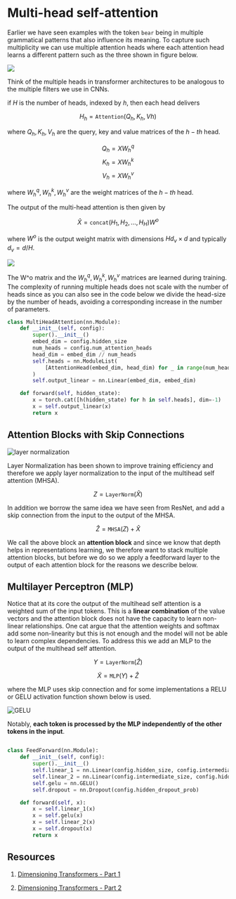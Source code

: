 # Multi-head self-attention 

Earlier we have seen examples with the token `bear` being in multiple grammatical patterns that also influence its meaning. To capture such multiplicity we can use multiple attention heads where each attention head learns a different pattern such as the three shown in figure below.

![](images/multihead.png)

Think of the multiple heads in transformer architectures to be analogous to the multiple filters we use in CNNs. 

if $H$ is the number of heads, indexed by $h$, then each head delivers

$$H_h = \mathtt{Attention}(Q_h, K_h, Vh)$$
    
where $Q_h, K_h, V_h$ are the query, key and value matrices of the $h-th$ head.

$$Q_h = X W_h^q$$
$$K_h = X W_h^k$$
$$V_h = X W_h^v$$

where $W_h^q, W_h^k, W_h^v$ are the weight matrices of the $h-th$ head.

The output of the multi-head attention is then given by 

$$\hat X = \mathtt{concat}(H_1, H_2, ..., H_H)W^o$$

where $W^o$ is the output weight matrix with dimensions $H d_v \times d$ and typically  $d_v = d/H$. 

![](images/multi-head-attention.png)

The W^o matrix and the $W_h^q, W_h^k, W_h^v$ matrices are learned during training. The complexity of running multiple heads does not scale with the number of heads since as you can also see in the code below we divide the head-size by the number of heads, avoiding a corresponding  increase in the number of parameters.

```python
class MultiHeadAttention(nn.Module):
    def __init__(self, config):
        super().__init__()
        embed_dim = config.hidden_size
        num_heads = config.num_attention_heads
        head_dim = embed_dim // num_heads
        self.heads = nn.ModuleList(
            [AttentionHead(embed_dim, head_dim) for _ in range(num_heads)]
        )
        self.output_linear = nn.Linear(embed_dim, embed_dim)

    def forward(self, hidden_state):
        x = torch.cat([h(hidden_state) for h in self.heads], dim=-1)
        x = self.output_linear(x)
        return x
```

## Attention Blocks  with Skip Connections

![layer normalization](images/layer-normalization.png)

Layer Normalization has been shown to improve training efficiency and therefore we apply layer normalization to the input of the multihead self attention (MHSA). 

$$Z  = \mathtt{LayerNorm}(\hat X)$$

In addition we borrow the same idea we have seen from ResNet, and add a skip connection from the input to the output of the MHSA.  

$$\hat Z = \mathtt{MHSA}(Z) + \hat X$$

We call the above block an **attention block**  and since we know that depth helps in representations learning, we therefore want to stack multiple attention blocks, but before we do so we apply a feedforward layer to the output of each attention block for the reasons we describe below. 



## Multilayer Perceptron (MLP)

Notice that at its core the output of the multihead self attention is a weighted sum of the input tokens. This is a **linear combination** of the value vectors and the attention block does not have the capacity to learn non-linear relationships. One cat argue that the attention weights and softmax add some non-linearity but this is not enough and the model will not be able to learn complex dependencies. To address this we add an MLP to the output of the multihead self attention.  

$$Y  = \mathtt{LayerNorm}(\hat Z)$$

$$\tilde X = \mathtt{MLP}(Y) + \hat Z$$

where the MLP uses skip connection and for some implementations a RELU or GELU activation function shown below is used.

![GELU](images/gelu.png)


Notably, **each token is processed by the MLP independently of the other tokens in the input**. 


```python

class FeedForward(nn.Module):
    def __init__(self, config):
        super().__init__()
        self.linear_1 = nn.Linear(config.hidden_size, config.intermediate_size)
        self.linear_2 = nn.Linear(config.intermediate_size, config.hidden_size)
        self.gelu = nn.GELU()
        self.dropout = nn.Dropout(config.hidden_dropout_prob)

    def forward(self, x):
        x = self.linear_1(x)
        x = self.gelu(x)
        x = self.linear_2(x)
        x = self.dropout(x)
        return x
```

<!-- Overall the transformer encoder layer can be implemented as shown below.

```python
class TransformerEncoderLayer(nn.Module):
    def __init__(self, config):
        super().__init__()
        self.layer_norm_1 = nn.LayerNorm(config.hidden_size)
        self.layer_norm_2 = nn.LayerNorm(config.hidden_size)
        self.attention = MultiHeadAttention(config)
        self.feed_forward = FeedForward(config)

    def forward(self, x):
        # Apply layer normalization and then copy input into query, key, value
        hidden_state = self.layer_norm_1(x)
        # Apply attention with a skip connection
        x = x + self.attention(hidden_state)
        # Apply feed-forward layer with a skip connection
        x = x + self.feed_forward(self.layer_norm_2(x))
        return x
``` -->




## Resources

1. [Dimensioning Transformers - Part 1 ](https://towardsdatascience.com/transformers-explained-visually-part-3-multi-head-attention-deep-dive-1c1ff1024853)

2. [Dimensioning Transformers - Part 2](https://towardsdatascience.com/transformers-explained-visually-part-2-how-it-works-step-by-step-b49fa4a64f34)
